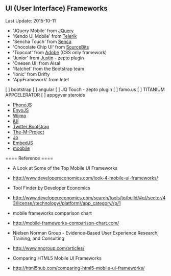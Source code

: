## UI (User Interface) Frameworks ##
Last Update: 2015-10-11

* 'JQuery Mobile' from [JQuery](http://jquerymobile.com/)
* 'Kendo UI Mobile' from [Telerik](http://www.kendoui.com/)
* 'Sencha Touch' from [Senca](http://www.sencha.com/products/touch/)
* 'Chocolate Chip UI' from [SourceBits](http://chocolatechip-ui.com/)
* 'Topcoat' from [Adobe](http://topcoat.io/) (CSS only framework)
* 'Junior' from [Justin](http://justspamjustin.github.io/junior/#home) - zepto plugin
* 'Onesen UI' from Aisal
* 'Ratchet' from the Bootstrap team
* 'Ionic' from Drifty
* 'AppFramework' from Intel

[ ] bootstrap
[ ] angular
[ ] JQ Touch - zepto plugin
[ ] famo.us
[ ] TITANIUM APPCELERATOR
[ ] appgyver steroids

* [PhoneJS](http://phonejs.devexpress.com/)
* [EnyoJS](http://enyojs.com/)
* [Wijmo](http://wijmo.com/)
* [iUI](http://www.iui-js.org/)
* [Twitter Bootstrap](http://getbootstrap.com/)
* [The-M-Project](http://the-m-project.net/en/)
* [Jo](http://joapp.com/)
* [EmbedJS](http://uxebu.github.io/embedjs/)
* [moobile](http://moobilejs.com/)


==== Reference ====

* A Look at Some of the Top Mobile UI Frameworks
* http://www.developereconomics.com/look-4-mobile-ui-frameworks/

* Tool Finder by Developer Economics
* http://www.developereconomics.com/search/tools/to/build/#q//sector/43/license//technology//platform//app_category//p/1

* mobile frameworks comparison chart
* http://mobile-frameworks-comparison-chart.com/

* Nielsen Norman Group - Evidence-Based User Experience Research, Training, and Consulting
* http://www.nngroup.com/articles/

* Comparing HTML5 Mobile UI Frameworks
* http://html5hub.com/comparing-html5-mobile-ui-frameworks/

